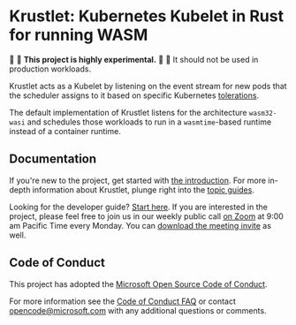 # Krustlet: Kubernetes Kubelet in Rust for running WASM

:construction: :construction: **This project is highly experimental.** :construction: :construction:
It should not be used in production workloads.

Krustlet acts as a Kubelet by listening on the event stream for new pods that
the scheduler assigns to it based on specific Kubernetes
[tolerations](https://kubernetes.io/docs/concepts/configuration/taint-and-toleration/).

The default implementation of Krustlet listens for the architecture `wasm32-wasi` and schedules
those workloads to run in a `wasmtime`-based runtime instead of a container runtime.

## Documentation

If you're new to the project, get started with [the introduction](docs/intro/README.md). For more
in-depth information about Krustlet, plunge right into the [topic guides](docs/topics/README.md).

Looking for the developer guide? [Start here](docs/community/developers.md). If you are interested
in the project, please feel free to join us in our weekly public call [on
Zoom](https://zoom.us/j/200921512?pwd=N3hBblRaUE1FL3luVkJ6ZzZsM0NIUT09) at 9:00 am Pacific Time
every Monday. You can [download the meeting
invite](https://raw.githubusercontent.com/deislabs/krustlet/master/docs/community/assets/community_meeting.ics)
as well.

## Code of Conduct

This project has adopted the [Microsoft Open Source Code of
Conduct](https://opensource.microsoft.com/codeofconduct/).

For more information see the [Code of Conduct
FAQ](https://opensource.microsoft.com/codeofconduct/faq/) or contact
[opencode@microsoft.com](mailto:opencode@microsoft.com) with any additional questions or comments.
